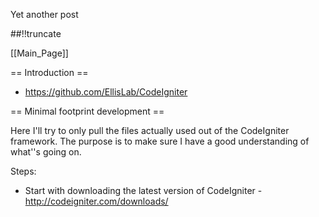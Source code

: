 Yet another post

[meta:author]: <> (Jonas Colmsjo)
[meta:title]: <> (Using-codeigniter.md)
[meta:date]: <> (2012-01-01)
[meta:nested:key]: <> (Metadata value)

##!!truncate


[[Main_Page]]


== Introduction ==

* https://github.com/EllisLab/CodeIgniter


== Minimal footprint development ==

Here I'll try to only pull the files actually used out of the CodeIgniter framework. The purpose is to make sure I have a good understanding of what''s going on.

Steps:
* Start with downloading the latest version of CodeIgniter - http://codeigniter.com/downloads/
